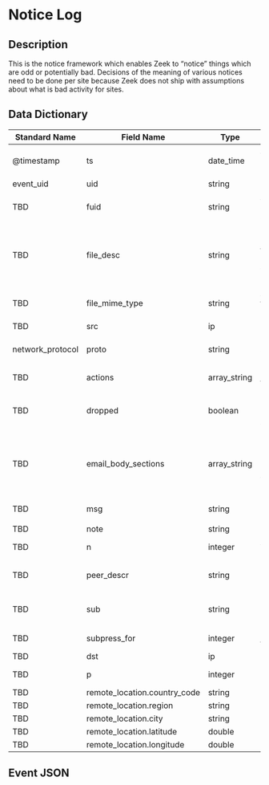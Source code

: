 # Notice Log

## Description
This is the notice framework which enables Zeek to “notice” things which are odd or potentially bad. Decisions of the meaning of various notices need to be done per site because Zeek does not ship with assumptions about what is bad activity for sites.

## Data Dictionary

|	        Standard Name       	|            Field Name             |       	    Type            	|   	    Description          	|	     Sample Value           	|
|	-------------------------------	|	-------------------------------	|	-------------------------------	|	-------------------------------	|	-------------------------------	|
|     @timestamp     |     ts   |   date_time   |   An absolute time indicating when the notice occurred, defaults to the current network time in epoch     |     `1300475167.096535`     |
|     event_uid     |     uid     |     string     |     Unique ID for the connection.     |     `CHhAvVGS1DHFjwGM9`     |
|     TBD     |     fuid     |     string     |     A file unique ID if this notice is related to a file. If the f field is provided, this will be automatically filled out     |     ``     |
|     TBD     |     file_desc     |     string     |     Frequently files can be “described” to give a bit more context. This field will typically be automatically filled out from an fa_file record. For example, if a notice was related to a file over HTTP, the URL of the request would be shown     |     ``     |
|     TBD     |     file_mime_type     |     string     |     A mime type if the notice is related to a file. If the f field is provided, this will be automatically filled out     |     ``     |
|     TBD     |     src     |     ip     |     Source IP address |     `10.1.1.1`     |
|     network_protocol     |     proto     |     string     |     The transport protocol. Filled automatically when either conn, iconn or p is specified     |     `tcp`     |
|     TBD     |     actions     |     array_string     |     The actions which have been applied to this notice.   |    `Notice::ACTION_LOG`    |
|     TBD     |     dropped     |     boolean     |          present if base/frameworks/notice/actions/drop.bro is loaded Indicate if the $src IP address was dropped and denied network access.   |   `false`  |
|     TBD     |     email_body_sections     |     array_string     |     By adding chunks of text into this element, other scripts can expand on notices that are being emailed. The normal way to add text is to extend the vector by handling the Notice::notice event and modifying the notice in place     |     ``     |
|     TBD     |     msg     |     string     |     The human readable message for the notice.   |   `8.8.8.8 scanned at least 27 unique hosts on port 8181/tcp in 4m55s`    |
|     TBD     |     note     |     string     |     The Notice::Type of the notice.   | `SSL::Certificate_Expires_Soon` |
|     TBD     |     n     |     integer     |     Associated count, or perhaps a status code     |     ``     |
|     TBD     |     peer_descr     |     string     |     Textual description for the peer that raised this notice, including name, host address and port.   |  `ens192-7`  |
|     TBD     |     sub     |     string     |     The human readable sub-message.   |  `Sampled servers: 1.213.145.151, 1.213.145.151, 1.213.145.151, 1.213.145.151, 1.213.145.151`    |
|     TBD     |     subpress_for     |     integer     |     This field indicates the length of time that this unique notice should be suppressed.   |  `3600`  |
|     TBD     |     dst     |     ip     |     Destination address     |     ``     |
|     TBD     |     p     |     integer     |     "Associated port, if we don’t have a ""conn_id"".   |   ``  |
|     TBD     |     remote_location.country_code     |     string     |     The country code     |     ``     |
|     TBD     |     remote_location.region     |     string     |     The region     |     ``     |
|     TBD     |     remote_location.city     |     string     |     The city     |     ``     |
|     TBD     |     remote_location.latitude|double|Latitude     |     ``     |
|     TBD     |     remote_location.longitude|double|Longitude     |     ``     |


## Event JSON

```json
```
